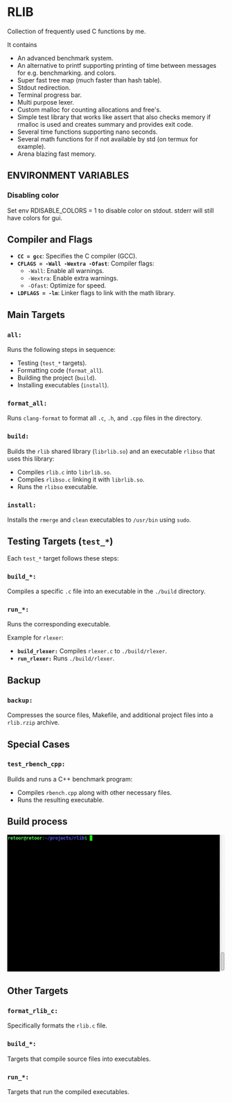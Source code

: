 # RLIB

Collection of frequently used C functions by me. 

It contains 
 - An advanced benchmark system.
 - An alternative to printf supporting printing of time between messages for e.g. benchmarking.
   and colors.
 - Super fast tree map (much faster than hash table).
 - Stdout redirection.
 - Terminal progress bar.
 - Multi purpose lexer.
 - Custom malloc for counting allocations and free's.
 - Simple test library that works like assert that also checks memory if rmalloc is used and
   creates summary and provides exit code.
 - Several time functions supporting nano seconds.
 - Several math functions for if not available by std (on termux for example).
 - Arena blazing fast memory.

## ENVIRONMENT VARIABLES

###  Disabling color
Set env RDISABLE_COLORS = 1 to disable color on stdout. stderr will still have colors for gui.

## Compiler and Flags
- **`CC = gcc`**: Specifies the C compiler (GCC).
- **`CFLAGS = -Wall -Wextra -Ofast`**: Compiler flags:
  - `-Wall`: Enable all warnings.
  - `-Wextra`: Enable extra warnings.
  - `-Ofast`: Optimize for speed.
- **`LDFLAGS = -lm`**: Linker flags to link with the math library.

## Main Targets

### `all:`
Runs the following steps in sequence:
- Testing (`test_*` targets).
- Formatting code (`format_all`).
- Building the project (`build`).
- Installing executables (`install`).

### `format_all:`
Runs `clang-format` to format all `.c`, `.h`, and `.cpp` files in the directory.

### `build:`
Builds the `rlib` shared library (`librlib.so`) and an executable `rlibso` that uses this library:
- Compiles `rlib.c` into `librlib.so`.
- Compiles `rlibso.c` linking it with `librlib.so`.
- Runs the `rlibso` executable.

### `install:`
Installs the `rmerge` and `clean` executables to `/usr/bin` using `sudo`.

## Testing Targets (`test_*`)

Each `test_*` target follows these steps:

### `build_*:`
Compiles a specific `.c` file into an executable in the `./build` directory.

### `run_*:`
Runs the corresponding executable.

Example for `rlexer`:
- **`build_rlexer:`** Compiles `rlexer.c` to `./build/rlexer`.
- **`run_rlexer:`** Runs `./build/rlexer`.

## Backup

### `backup:`
Compresses the source files, Makefile, and additional project files into a `rlib.rzip` archive.

## Special Cases

### `test_rbench_cpp:`
Builds and runs a C++ benchmark program:
- Compiles `rbench.cpp` along with other necessary files.
- Runs the resulting executable.

## Build process

![Gif of build process](build.gif)

## Other Targets

### `format_rlib_c:`
Specifically formats the `rlib.c` file.

### `build_*:`
Targets that compile source files into executables.

### `run_*:`
Targets that run the compiled executables.